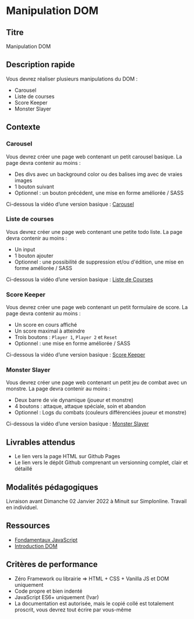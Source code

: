 # Manipulation DOM

## Titre

Manipulation DOM

## Description rapide

Vous devrez réaliser plusieurs manipulations du DOM :

* Carousel
* Liste de courses
* Score Keeper
* Monster Slayer



## Contexte

### Carousel
Vous devrez créer une page web contenant un petit carousel basique.
La page devra contenir au moins :

* Des divs avec un background color ou des balises img avec de vraies images
* 1 bouton suivant
* Optionnel : un bouton précédent, une mise en forme améliorée / SASS

Ci-dessous la vidéo d’une version basique : 
[Carousel](https://youtu.be/EOvS7I8g7Cw)

### Liste de courses
Vous devrez créer une page web contenant une petite todo liste.
La page devra contenir au moins :

* Un input
* 1 bouton ajouter
* Optionnel : une possibilité de suppression et/ou d'édition, une mise en forme améliorée / SASS

Ci-dessous la vidéo d’une version basique : 
[Liste de Courses](https://youtu.be/rvRoactMSNc)

### Score Keeper
Vous devrez créer une page web contenant un petit formulaire de score.
La page devra contenir au moins :

* Un score en cours affiché
* Un score maximal à atteindre
* Trois boutons : `Player 1`, `Player 2` et `Reset`
* Optionnel : une mise en forme améliorée / SASS

Ci-dessous la vidéo d’une version basique : 
[Score Keeper](https://youtu.be/ew9wcJF7_OU)

### Monster Slayer
Vous devrez créer une page web contenant un petit jeu de combat avec un monstre.
La page devra contenir au moins :

* Deux barre de vie dynamique (joueur et monstre)
* 4 boutons : attaque, attaque spéciale, soin et abandon
* Optionnel : Logs du combats (couleurs différenciées joueur et monstre)

Ci-dessous la vidéo d’une version basique : 
[Monster Slayer](https://youtu.be/x4YYwEbP-9Q)

## Livrables attendus

* Le lien vers la page HTML sur Github Pages
* Le lien vers le dépôt Github comprenant un versionning complet, clair et détaillé


## Modalités pédagogiques

Livraison avant Dimanche 02 Janvier 2022 à Minuit sur Simplonline.
Travail en individuel.


## Ressources

* [ Fondamentaux JavaScript](https://fr.javascript.info/first-steps)
* [ Introduction DOM ](https://fr.javascript.info/document)



## Critères de performance

* Zéro Framework ou librairie => HTML + CSS + Vanilla JS et DOM uniquement
* Code propre et bien indenté
* JavaScript ES6+ uniquement (!var)
* La documentation est autorisée, mais le copié collé est totalement proscrit, vous devrez tout écrire par vous-même

